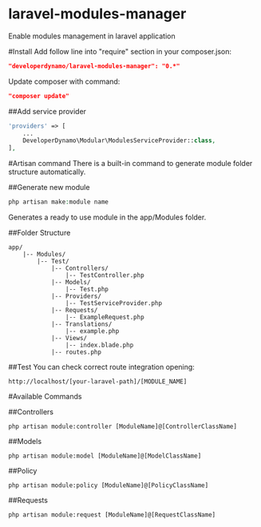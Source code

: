 # laravel-modules-manager
Enable modules management in laravel application

#Install
Add follow line into "require" section in your composer.json:

```json
"developerdynamo/laravel-modules-manager": "0.*"
```

Update composer with command:

```json
"composer update"
```

##Add service provider

```php
'providers' => [
	...
	DeveloperDynamo\Modular\ModulesServiceProvider::class,
],
```

#Artisan command
There is a built-in command to generate module folder structure automatically.

##Generate new module

```php
php artisan make:module name
```

Generates a ready to use module in the app/Modules folder.

##Folder Structure
```
app/
    |-- Modules/
        |-- Test/
            |-- Controllers/
                |-- TestController.php
            |-- Models/
                |-- Test.php
            |-- Providers/
                |-- TestServiceProvider.php
            |-- Requests/
                |-- ExampleRequest.php
            |-- Translations/
                |-- example.php
            |-- Views/
                |-- index.blade.php
            |-- routes.php
```

##Test
You can check correct route integration opening:

```
http://localhost/[your-laravel-path]/[MODULE_NAME]
```

#Available Commands

##Controllers
```
php artisan module:controller [ModuleName]@[ControllerClassName]
```

##Models
```
php artisan module:model [ModuleName]@[ModelClassName]
```

##Policy
```
php artisan module:policy [ModuleName]@[PolicyClassName]
```

##Requests
```
php artisan module:request [ModuleName]@[RequestClassName]
```